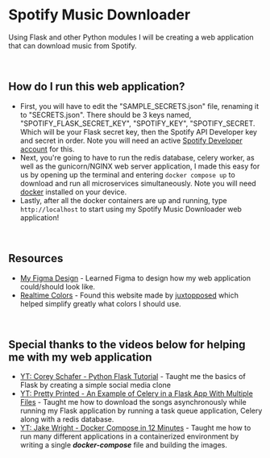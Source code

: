# Spotify Music Downloader
Using Flask and other Python modules I will be creating a web application that can download music from Spotify.


&nbsp;
## How do I run this web application?
- First, you will have to edit the "SAMPLE_SECRETS.json" file, renaming it to "SECRETS.json". There should be 3 keys named, "SPOTIFY_FLASK_SECRET_KEY", "SPOTIFY_KEY", "SPOTIFY_SECRET. Which will be your Flask secret key, then the Spotify API Developer key and secret in order. Note you will need an active [Spotify Developer account](https://developer.spotify.com/dashboard) for this. 
- Next, you're going to have to run the redis database, celery worker, as well as the gunicorn/NGINX web server application, I made this easy for us by opening up the terminal and entering `docker compose up` to download and run all microservices simultaneously. Note you will need [docker](https://docs.docker.com/get-docker/) installed on your device.
- Lastly, after all the docker containers are up and running, type `http://localhost` to start using my Spotify Music Downloader web application!


&nbsp;
## Resources
- [My Figma Design](https://www.figma.com/file/GNoDCRAU2lNReTHOHRA3H2/Spotify-music-downloader-web-app?type=design&node-id=0%3A1&mode=design&t=lyvvvRdU9YkTFWfl-1) - Learned Figma to design how my web application could/should look like.
- [Realtime Colors](https://realtimecolors.com/?colors=FFFFFF-000000-1ed760-121212-222222) - Found this website made by [juxtopposed](https://www.youtube.com/@juxtopposed) which helped simplify greatly what colors I should use.

&nbsp;
## Special thanks to the videos below for helping me with my web application
- [YT: Corey Schafer - Python Flask Tutorial](https://www.youtube.com/watch?v=MwZwr5Tvyxo&list=PL-osiE80TeTs4UjLw5MM6OjgkjFeUxCYH&ab_channel=CoreySchafer) - Taught me the basics of Flask by creating a simple social media clone
- [YT: Pretty Printed - An Example of Celery in a Flask App With Multiple Files](https://www.youtube.com/watch?v=2j3em0QQaMg&ab_channel=PrettyPrinted) - Taught me how to download the songs asynchronously while running my Flask application by running a task queue application, Celery along with a redis database. 
- [YT: Jake Wright - Docker Compose in 12 Minutes](https://www.youtube.com/watch?v=Qw9zlE3t8Ko&t=230s&ab_channel=JakeWright) - Taught me how to run many different applications in a containerized environment by writing a single ***docker-compose*** file and building the images.

